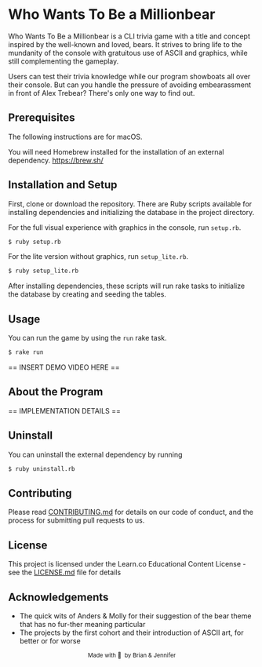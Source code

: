 # Who Wants To Be a Millionbear

Who Wants To Be a Millionbear is a CLI trivia game with a title and concept inspired by the well-known and loved, bears. It strives to bring life to the mundanity of the console with gratuitous use of ASCII and graphics, while still complementing the gameplay.

Users can test their trivia knowledge while our program showboats all over their console. But can you handle the pressure of avoiding embearassment in front of Alex Trebear? There's only one way to find out.


## Prerequisites
The following instructions are for macOS.

You will need Homebrew installed for the installation of an external dependency. https://brew.sh/

## Installation and Setup
First, clone or download the repository. There are Ruby scripts available for installing dependencies and initializing the database in the project directory.

For the full visual experience with graphics in the console, run `setup.rb`.
```sh
$ ruby setup.rb
```
For the lite version without graphics, run `setup_lite.rb`.
```sh
$ ruby setup_lite.rb
```

After installing dependencies, these scripts will run rake tasks to initialize the database by creating and seeding the tables.

## Usage
You can run the game by using the `run` rake task.
```sh
$ rake run
```

== INSERT DEMO VIDEO HERE ==

## About the Program

== IMPLEMENTATION DETAILS ==

## Uninstall
You can uninstall the external dependency by running
```sh
$ ruby uninstall.rb
```
## Contributing
Please read [CONTRIBUTING.md](CONTRIBUTING.MD) for details on our code of conduct, and the process for submitting pull requests to us.

## License

This project is licensed under the Learn.co Educational Content License - see the [LICENSE.md](LICENSE.md) file for details

## Acknowledgements
* The quick wits of Anders & Molly for their suggestion of the bear theme that has no fur-ther meaning particular
* The projects by the first cohort and their introduction of ASCII art, for better or for worse


<small><center>Made with 🐻 &nbsp;by Brian & Jennifer</center></small>
